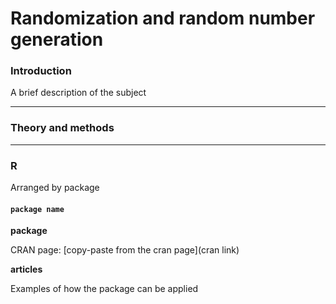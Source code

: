 # Randomization and random number generation

### Introduction

A brief description of the subject

---
### Theory and methods


---
### R

Arranged by package

#### `package name`

**package**

CRAN page: [copy-paste from the cran page](cran link)

**articles**

Examples of how the package can be applied
